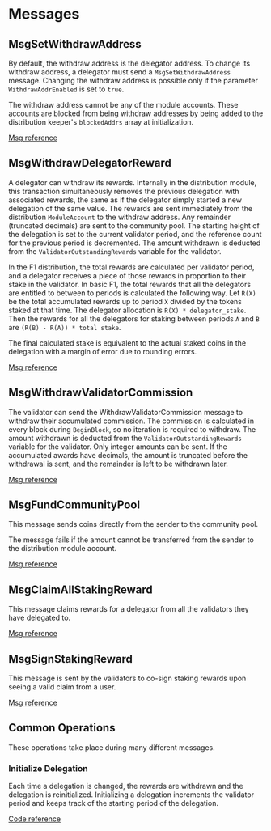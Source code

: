 <!--
order: 4
-->

# Messages

## MsgSetWithdrawAddress

By default, the withdraw address is the delegator address. To change its withdraw address, a delegator must send a `MsgSetWithdrawAddress` message.
Changing the withdraw address is possible only if the parameter `WithdrawAddrEnabled` is set to `true`.

The withdraw address cannot be any of the module accounts. These accounts are blocked from being withdraw addresses by being added to the distribution keeper's `blockedAddrs` array at initialization.

[Msg reference](https://github.com/celer-network/sgn-v2/blob/7083316f71a4e794c89a737cd09eb7c1ae38106f/proto/sgn/distribution/v1/tx.proto#L38)

## MsgWithdrawDelegatorReward

A delegator can withdraw its rewards.
Internally in the distribution module, this transaction simultaneously removes the previous delegation with associated rewards, the same as if the delegator simply started a new delegation of the same value.
The rewards are sent immediately from the distribution `ModuleAccount` to the withdraw address.
Any remainder (truncated decimals) are sent to the community pool.
The starting height of the delegation is set to the current validator period, and the reference count for the previous period is decremented.
The amount withdrawn is deducted from the `ValidatorOutstandingRewards` variable for the validator.

In the F1 distribution, the total rewards are calculated per validator period, and a delegator receives a piece of those rewards in proportion to their stake in the validator.
In basic F1, the total rewards that all the delegators are entitled to between to periods is calculated the following way.
Let `R(X)` be the total accumulated rewards up to period `X` divided by the tokens staked at that time. The delegator allocation is `R(X) * delegator_stake`.
Then the rewards for all the delegators for staking between periods `A` and `B` are `(R(B) - R(A)) * total stake`.

The final calculated stake is equivalent to the actual staked coins in the delegation with a margin of error due to rounding errors.

[Msg reference](https://github.com/celer-network/sgn-v2/blob/7083316f71a4e794c89a737cd09eb7c1ae38106f/proto/sgn/distribution/v1/tx.proto#L55)

## MsgWithdrawValidatorCommission

The validator can send the WithdrawValidatorCommission message to withdraw their accumulated commission.
The commission is calculated in every block during `BeginBlock`, so no iteration is required to withdraw.
The amount withdrawn is deducted from the `ValidatorOutstandingRewards` variable for the validator.
Only integer amounts can be sent. If the accumulated awards have decimals, the amount is truncated before the withdrawal is sent, and the remainder is left to be withdrawn later.

[Msg reference](https://github.com/celer-network/sgn-v2/blob/7083316f71a4e794c89a737cd09eb7c1ae38106f/proto/sgn/distribution/v1/tx.proto#L72)

## MsgFundCommunityPool

This message sends coins directly from the sender to the community pool.

The message fails if the amount cannot be transferred from the sender to the distribution module account.

[Msg reference](https://github.com/celer-network/sgn-v2/blob/7083316f71a4e794c89a737cd09eb7c1ae38106f/proto/sgn/distribution/v1/tx.proto#L87)

## MsgClaimAllStakingReward

This message claims rewards for a delegator from all the validators they have delegated to.

[Msg reference](https://github.com/celer-network/sgn-v2/blob/7083316f71a4e794c89a737cd09eb7c1ae38106f/proto/sgn/distribution/v1/tx.proto#L102)

## MsgSignStakingReward

This message is sent by the validators to co-sign staking rewards upon seeing a valid claim from a user.

[Msg reference](https://github.com/celer-network/sgn-v2/blob/7083316f71a4e794c89a737cd09eb7c1ae38106f/proto/sgn/distribution/v1/tx.proto#L116)

## Common Operations

These operations take place during many different messages.

### Initialize Delegation

Each time a delegation is changed, the rewards are withdrawn and the delegation is reinitialized.
Initializing a delegation increments the validator period and keeps track of the starting period of the delegation.

[Code reference](https://github.com/celer-network/sgn-v2/blob/7083316f71a4e794c89a737cd09eb7c1ae38106f/x/distribution/keeper/delegation.go#L15)
